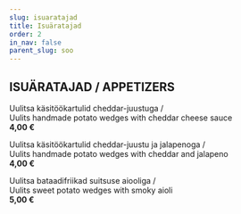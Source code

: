 ```yaml
---
slug: isuaratajad
title: Isuäratajad
order: 2
in_nav: false
parent_slug: soo
---
```


<div class="separator"></div>

## ISUÄRATAJAD / APPETIZERS

Uulitsa käsitöökartulid cheddar-juustuga /  
Uulits handmade potato wedges with cheddar cheese sauce  
**4,00 €**

<span class="spicy"></span>
Uulitsa käsitöökartulid cheddar-juustu ja jalapenoga /  
Uulits handmade potato wedges with cheddar and jalapeno  
**4,00 €**

<div class="special"></div>
  
Uulitsa bataadifriikad suitsuse aiooliga /  
Uulits sweet potato wedges with smoky aioli  
**5,00 €**
